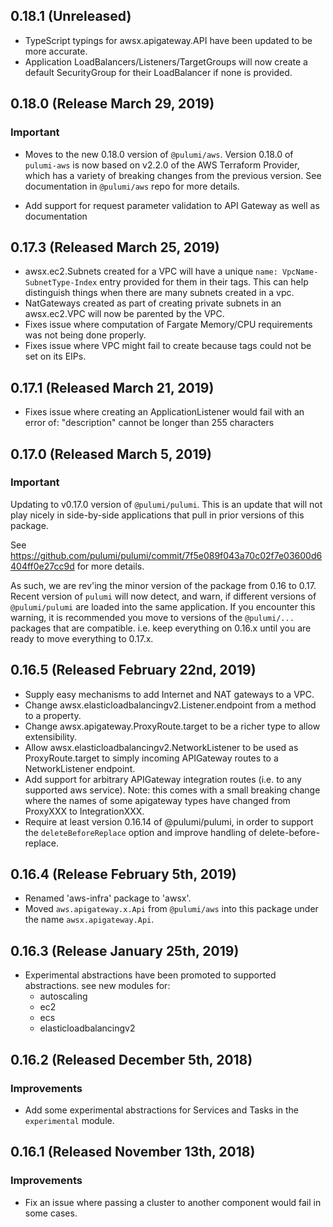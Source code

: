 ## 0.18.1 (Unreleased)

- TypeScript typings for awsx.apigateway.API have been updated to be more accurate.
- Application LoadBalancers/Listeners/TargetGroups will now create a default SecurityGroup for their
  LoadBalancer if none is provided.

## 0.18.0 (Release March 29, 2019)

### Important

- Moves to the new 0.18.0 version of `@pulumi/aws`.  Version 0.18.0 of `pulumi-aws` is now based on
  v2.2.0 of the AWS Terraform Provider, which has a variety of breaking changes from the previous
  version. See documentation in `@pulumi/aws` repo for more details.

- Add support for request parameter validation to API Gateway as well as documentation

## 0.17.3 (Released March 25, 2019)

- awsx.ec2.Subnets created for a VPC will have a unique `name: VpcName-SubnetType-Index` entry
  provided for them in their tags.  This can help distinguish things when there are many subnets
  created in a vpc.
- NatGateways created as part of creating private subnets in an awsx.ec2.VPC will now be parented
  by the VPC.
- Fixes issue where computation of Fargate Memory/CPU requirements was not being done properly.
- Fixes issue where VPC might fail to create because tags could not be set on its EIPs.

## 0.17.1 (Released March 21, 2019)

- Fixes issue where creating an ApplicationListener would fail with an error of:
    "description" cannot be longer than 255 characters

## 0.17.0 (Released March 5, 2019)

### Important

Updating to v0.17.0 version of `@pulumi/pulumi`.  This is an update that will not play nicely
in side-by-side applications that pull in prior versions of this package.

See https://github.com/pulumi/pulumi/commit/7f5e089f043a70c02f7e03600d6404ff0e27cc9d for more details.

As such, we are rev'ing the minor version of the package from 0.16 to 0.17.  Recent version of `pulumi` will now detect, and warn, if different versions of `@pulumi/pulumi` are loaded into the same application.  If you encounter this warning, it is recommended you move to versions of the `@pulumi/...` packages that are compatible.  i.e. keep everything on 0.16.x until you are ready to move everything to 0.17.x.

## 0.16.5 (Released February 22nd, 2019)

- Supply easy mechanisms to add Internet and NAT gateways to a VPC.
- Change awsx.elasticloadbalancingv2.Listener.endpoint from a method to a property.
- Change awsx.apigateway.ProxyRoute.target to be a richer type to allow extensibility.
- Allow awsx.elasticloadbalancingv2.NetworkListener to be used as ProxyRoute.target to simply
  incoming APIGateway routes to a NetworkListener endpoint.
- Add support for arbitrary APIGateway integration routes (i.e. to any supported aws service).
  Note: this comes with a small breaking change where the names of some apigateway types have
  changed from ProxyXXX to IntegrationXXX.
- Require at least version 0.16.14 of @pulumi/pulumi, in order to support the `deleteBeforeReplace`
  option and improve handling of delete-before-replace.

## 0.16.4 (Release February 5th, 2019)

- Renamed 'aws-infra' package to 'awsx'.
- Moved `aws.apigateway.x.Api` from `@pulumi/aws` into this package under the name `awsx.apigateway.Api`.

## 0.16.3 (Release January 25th, 2019)

- Experimental abstractions have been promoted to supported abstractions.  see new modules for:
  - autoscaling
  - ec2
  - ecs
  - elasticloadbalancingv2

## 0.16.2 (Released December 5th, 2018)

### Improvements

- Add some experimental abstractions for Services and Tasks in the `experimental` module.

## 0.16.1 (Released November 13th, 2018)

### Improvements

- Fix an issue where passing a cluster to another component would fail in some cases.
